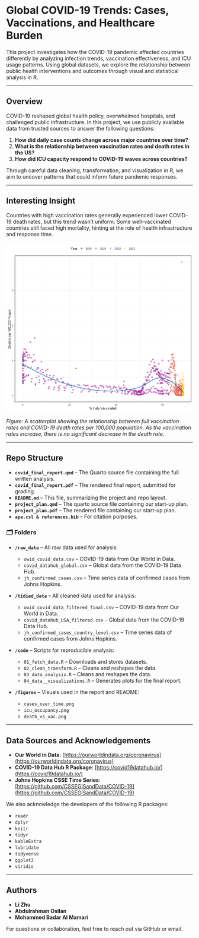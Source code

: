 # Global COVID-19 Trends: Cases, Vaccinations, and Healthcare Burden

This project investigates how the COVID-19 pandemic affected countries differently by analyzing infection trends, vaccination effectiveness, and ICU usage patterns. Using global datasets, we explore the relationship between public health interventions and outcomes through visual and statistical analysis in R.

---

## Overview

COVID-19 reshaped global health policy, overwhelmed hospitals, and challenged public infrastructure. In this project, we use publicly available data from trusted sources to answer the following questions:

1. **How did daily case counts change across major countries over time?**
2. **What is the relationship between vaccination rates and death rates in the US?**
3. **How did ICU capacity respond to COVID-19 waves across countries?**

Through careful data cleaning, transformation, and visualization in R, we aim to uncover patterns that could inform future pandemic responses.

---

## Interesting Insight

Countries with high vaccination rates generally experienced lower COVID-19 death rates, but this trend wasn’t uniform. Some well-vaccinated countries still faced high mortality, hinting at the role of health infrastructure and response time.

![Death Rate vs Vaccination Plot](figures/death_vs_vac.png)

*Figure: A scatterplot showing the relationship between full vaccination rates and COVID-19 death rates per 100,000 population. As the vaccination rates increase, there is no significant decrease in the death rate.*

---

## Repo Structure

- **`covid_final_report.qmd`** – The Quarto source file containing the full written analysis.
- **`covid_final_report.pdf`** – The rendered final report, submitted for grading.
- **`README.md`** – This file, summarizing the project and repo layout.
- **`project_plan.qmd`** – The quarto source file containing our start-up plan.
- **`project_plan.pdf`** – The rendered file containing our start-up plan.
- **`apa.csl & references.bib`** – For citation purposes.

### 🗂️ Folders

- **`/raw_data`** – All raw data used for analysis:
  - `owid_covid_data.csv` – COVID-19 data from Our World in Data.
  - `covid_datahub_global.csv` – Global data from the COVID-19 Data Hub.
  - `jh_confirmed_cases.csv` – Time series data of confirmed cases from Johns Hopkins.

- **`/tidied_data`** – All cleaned data used for analysis:
  - `owid_covid_data_filtered_final.csv` – COVID-19 data from Our World in Data.
  - `covid_datahub_USA_filtered.csv` – Global data from the COVID-19 Data Hub.
  - `jh_confirmed_cases_country_level.csv` – Time series data of confirmed cases from Johns Hopkins.

- **`/code`** – Scripts for reproducible analysis:
  - `01_fetch_data.R` – Downloads and stores datasets.
  - `02_clean_transform.R` – Cleans and reshapes the data.
  - `03_data_analysis.R` – Cleans and reshapes the data.
  - `04_data__visualizations.R` – Generates plots for the final report.

- **`/figures`** – Visuals used in the report and README:
  - `cases_over_time.png`
  - `icu_occupancy.png`
  - `death_vs_vac.png`

---

## Data Sources and Acknowledgements

- **Our World in Data**: [https://ourworldindata.org/coronavirus](https://ourworldindata.org/coronavirus)
- **COVID-19 Data Hub R Package**: [https://covid19datahub.io/](https://covid19datahub.io/)
- **Johns Hopkins CSSE Time Series**: [https://github.com/CSSEGISandData/COVID-19](https://github.com/CSSEGISandData/COVID-19)

We also acknowledge the developers of the following R packages:

- `readr`
- `dplyr`
- `knitr`
- `tidyr`
- `kableExtra`
- `lubridate`
- `tidyverse`
- `ggplot2`
- `viridis`


---

## Authors

- **Li Zhu** 
- **Abdulrahman Osilan**  
- **Mohammed Badar Al Mamari**

For questions or collaboration, feel free to reach out via GitHub or email.
